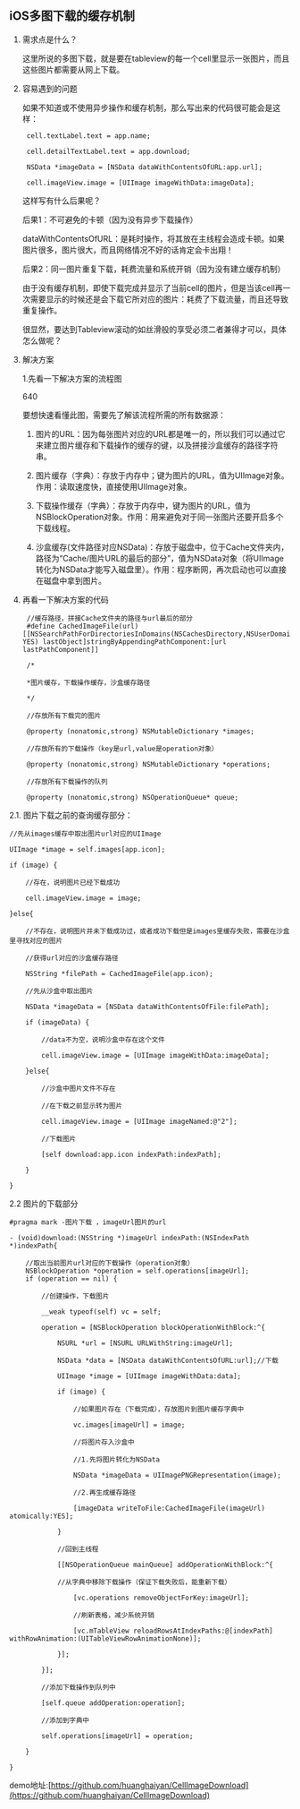 ## iOS多图下载的缓存机制

1. 需求点是什么？

	这里所说的多图下载，就是要在tableview的每一个cell里显示一张图片，而且这些图片都需要从网上下载。

2. 容易遇到的问题

	如果不知道或不使用异步操作和缓存机制，那么写出来的代码很可能会是这样：

		cell.textLabel.text = app.name;

		cell.detailTextLabel.text = app.download;

		NSData *imageData = [NSData dataWithContentsOfURL:app.url];

		cell.imageView.image = [UIImage imageWithData:imageData];

	这样写有什么后果呢？

	后果1：不可避免的卡顿（因为没有异步下载操作）

	dataWithContentsOfURL：是耗时操作，将其放在主线程会造成卡顿。如果图片很多，图片很大，而且网络情况不好的话肯定会卡出翔！

	后果2：同一图片重复下载，耗费流量和系统开销（因为没有建立缓存机制）

	由于没有缓存机制，即使下载完成并显示了当前cell的图片，但是当该cell再一次需要显示的时候还是会下载它所对应的图片：耗费了下载流量，而且还导致重复操作。

	很显然，要达到Tableview滚动的如丝滑般的享受必须二者兼得才可以，具体怎么做呢？

3. 解决方案

	1.先看一下解决方案的流程图

	640

	要想快速看懂此图，需要先了解该流程所需的所有数据源：

	1. 图片的URL：因为每张图片对应的URL都是唯一的，所以我们可以通过它来建立图片缓存和下载操作的缓存的键，以及拼接沙盒缓存的路径字符串。

	2. 图片缓存（字典）：存放于内存中；键为图片的URL，值为UIImage对象。作用：读取速度快，直接使用UIImage对象。

	3. 下载操作缓存（字典）：存放于内存中，键为图片的URL，值为NSBlockOperation对象。作用：用来避免对于同一张图片还要开启多个下载线程。

	4. 沙盒缓存(文件路径对应NSData)：存放于磁盘中，位于Cache文件夹内，路径为“Cache/图片URL的最后的部分”，值为NSData对象（将UIImage转化为NSData才能写入磁盘里）。作用：程序断网，再次启动也可以直接在磁盘中拿到图片。

2. 再看一下解决方案的代码
	
		//缓存路径，拼接Cache文件夹的路径与url最后的部分
		#define CachedImageFile(url)[[NSSearchPathForDirectoriesInDomains(NSCachesDirectory,NSUserDomainMask, YES) lastObject]stringByAppendingPathComponent:[url lastPathComponent]]

		/*

		*图片缓存，下载操作缓存，沙盒缓存路径

		*/

		//存放所有下载完的图片

		@property (nonatomic,strong) NSMutableDictionary *images;

		//存放所有的下载操作（key是url,value是operation对象）

		@property (nonatomic,strong) NSMutableDictionary *operations;

		//存放所有下载操作的队列

		@property (nonatomic,strong) NSOperationQueue* queue;

2.1. 图片下载之前的查询缓存部分：

	//先从images缓存中取出图片url对应的UIImage

    UIImage *image = self.images[app.icon];

    if (image) {

        //存在，说明图片已经下载成功

        cell.imageView.image = image;

    }else{

        //不存在，说明图片并未下载成功过，或者成功下载但是images里缓存失败，需要在沙盒里寻找对应的图片

        //获得url对应的沙盒缓存路径

        NSString *filePath = CachedImageFile(app.icon);

        //先从沙盒中取出图片

        NSData *imageData = [NSData dataWithContentsOfFile:filePath];

        if (imageData) {

            //data不为空，说明沙盒中存在这个文件

            cell.imageView.image = [UIImage imageWithData:imageData];

        }else{

            //沙盒中图片文件不存在

            //在下载之前显示转为图片

            cell.imageView.image = [UIImage imageNamed:@"2"];

            //下载图片

            [self download:app.icon indexPath:indexPath];

        }

    }

2.2 图片的下载部分

	#pragma mark -图片下载 ，imageUrl图片的url

	- (void)download:(NSString *)imageUrl indexPath:(NSIndexPath *)indexPath{

    	//取出当前图片url对应的下载操作（operation对象）
		NSBlockOperation *operation = self.operations[imageUrl];
		if (operation == nil) {

        	//创建操作，下载图片

        	__weak typeof(self) vc = self;

        	operation = [NSBlockOperation blockOperationWithBlock:^{

            	NSURL *url = [NSURL URLWithString:imageUrl];

            	NSData *data = [NSData dataWithContentsOfURL:url];//下载

            	UIImage *image = [UIImage imageWithData:data];

            	if (image) {

                	//如果图片存在（下载完成），存放图片到图片缓存字典中

                	vc.images[imageUrl] = image;

                	//将图片存入沙盒中

                	//1.先将图片转化为NSData

                	NSData *imageData = UIImagePNGRepresentation(image);

                	//2.再生成缓存路径

                	[imageData writeToFile:CachedImageFile(imageUrl) atomically:YES];

            	}

            	//回到主线程

            	[[NSOperationQueue mainQueue] addOperationWithBlock:^{

              	//从字典中移除下载操作（保证下载失败后，能重新下载）

                	[vc.operations removeObjectForKey:imageUrl];

                	//刷新表格，减少系统开销

                	[vc.mTableView reloadRowsAtIndexPaths:@[indexPath] withRowAnimation:(UITableViewRowAnimationNone)];

            	}];

        	}];

        	//添加下载操作到队列中

        	[self.queue addOperation:operation];

        	//添加到字典中

        	self.operations[imageUrl] = operation;

    	}

	}

demo地址:[https://github.com/huanghaiyan/CellImageDownload](https://github.com/huanghaiyan/CellImageDownload)

